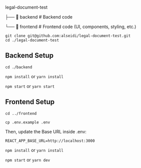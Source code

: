 legal-document-test

├── 📂 backend # Backend code

└── 📂 frontend # Frontend code (UI, components, styling, etc.)

```
git clone git@github.com:alseidi/legal-document-test.git
cd ./legal-document-test
```

## Backend Setup

`cd ./backend`

`npm install` or `yarn install`

`npm start` or `yarn start`

## Frontend Setup

`cd ../frontend`

`cp .env.example .env`

Then, update the Base URL inside .env:

`REACT_APP_BASE_URL=http://localhost:3000`

`npm install` or `yarn install`

`npm start` or `yarn dev`
